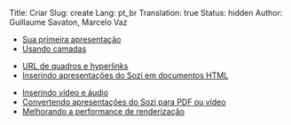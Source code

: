 Title: Criar
Slug: create
Lang: pt_br
Translation: true
Status: hidden
Author: Guillaume Savaton, Marcelo Vaz


* [Sua primeira apresentação](|filename|tutorial-first.md)
* [Usando camadas](|filename|tutorial-layers.md)
<!-- * [Efeitos de transição](|filename|tutorial-transitions.md) -->
* [URL de quadros e hyperlinks](|filename|tutorial-links.md)
* [Inserindo apresentações do Sozi em documentos HTML](|filename|tutorial-embedding.md)
<!-- * [Exibindo e ocultando objetos](|filename|tutorial-showing-hiding.md) -->
* [Inserindo vídeo e áudio](|filename|tutorial-media.md)
* [Convertendo apresentações do Sozi para PDF ou vídeo](|filename|tutorial-converting.md)
* [Melhorando a performance de renderização](|filename|tutorial-performance.md)
